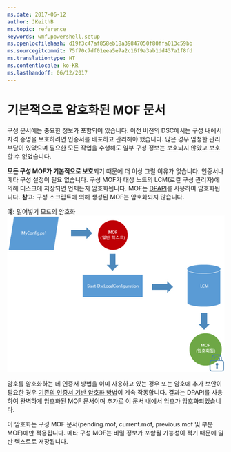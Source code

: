 ```yaml
---
ms.date: 2017-06-12
author: JKeithB
ms.topic: reference
keywords: wmf,powershell,setup
ms.openlocfilehash: d19f3c47af858eb18a39847050f80ffa013c59bb
ms.sourcegitcommit: 75f70c7df01eea5e7a2c16f9a3ab1dd437a1f8fd
ms.translationtype: HT
ms.contentlocale: ko-KR
ms.lasthandoff: 06/12/2017
---
```

# <a name="mof-documents-are-encrypted-by-default"></a>기본적으로 암호화된 MOF 문서

구성 문서에는 중요한 정보가 포함되어 있습니다. 이전 버전의 DSC에서는 구성 내에서 자격 증명을 보호하려면 인증서를 배포하고 관리해야 했습니다. 많은 경우 엄청한 관리 부담이 있었으며 필요한 모든 작업을 수행해도 일부 구성 정보는 보호되지 않았고 보호할 수 없었습니다. 

**모든 구성 MOF가 기본적으로 보호**되기 때문에 더 이상 그럴 이유가 없습니다. 인증서나 메타 구성 설정이 필요 없습니다. 구성 MOF가 대상 노드의 LCM(로컬 구성 관리자)에 의해 디스크에 저장되면 언제든지 암호화됩니다. MOF는 [DPAPI](https://msdn.microsoft.com/en-us/library/ms995355.aspx)를 사용하여 암호화됩니다. **참고:** 구성 스크립트에 의해 생성된 MOF는 암호화되지 않습니다.

**예:** 밀어넣기 모드의 암호화 ![MOF 암호화](../images/MOF_Encryption.jpg)

암호를 암호화하는 데 인증서 방법을 이미 사용하고 있는 경우 또는 암호에 추가 보안이 필요한 경우 [기존의 인증서 기반 암호화 방법](https://msdn.microsoft.com/en-us/powershell/dsc/securemof)이 계속 작동합니다. 결과는 DPAPI를 사용하여 완벽하게 암호화된 MOF 문서이며 추가로 이 문서 내에서 암호가 암호화되었습니다.

이 암호화는 구성 MOF 문서(pending.mof, current.mof, previous.mof 및 부분 MOF)에만 적용됩니다. 메타 구성 MOF는 비밀 정보가 포함될 가능성이 적기 때문에 일반 텍스트로 저장됩니다.

